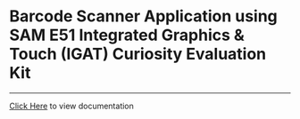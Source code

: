# Barcode Scanner Application using SAM E51 Integrated Graphics & Touch (IGAT) Curiosity Evaluation Kit

-----

[Click Here](https://onlinedocs.microchip.com/v2/keyword-lookup?keyword=SAM_E51_IGAT_BARCODE_SCANNER&redirect=true) to view documentation
